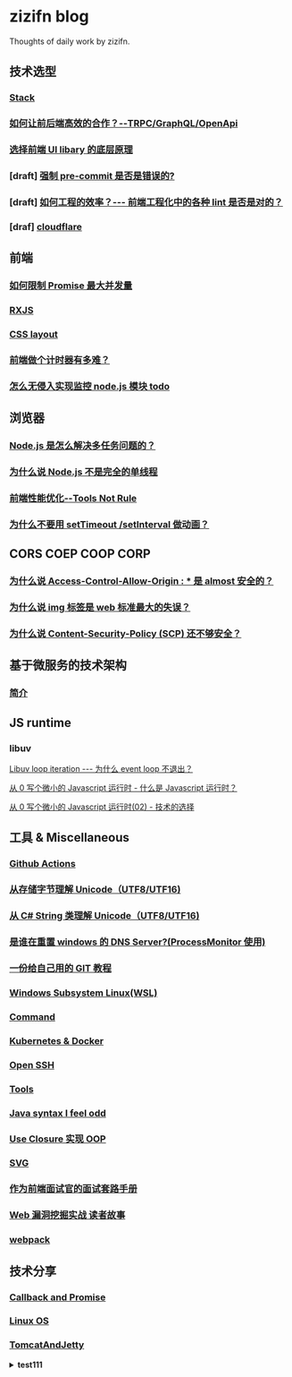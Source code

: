 # zizifn blog

Thoughts of daily work by zizifn.

## 技术选型

### [Stack](./stack/readme.md)

### [如何让前后端高效的合作？--TRPC/GraphQL/OpenApi](./froentend/trpc-graphql-openapi/readme.md)

### [选择前端 UI libary 的底层原理](./froentend/ui-libary/readme.md)

### [draft] [强制 pre-commit 是否是错误的?](./froentend/opinions/pre-commit.md)

### [draft] [如何工程的效率？--- 前端工程化中的各种 lint 是否是对的？](./froentend/opinions/over-engineer.md)

### [draf] [cloudflare](./serverless/cloudflare.md)

## 前端

### [如何限制 Promise 最大并发量](./froentend/generator/async-concurrency.md)

### [RXJS](./Miscellaneous/rxjs/readme.md)

### [CSS layout](./froentend/css_layout.md)

### [前端做个计时器有多难？](./froentend/timer/timer.md)

### [怎么无侵入实现监控 node.js 模块 todo](./froentend/opentel/readme.md)

## 浏览器

### [Node.js 是怎么解决多任务问题的？](froentend/eventloop/eventloop.md)

### [为什么说 Node.js 不是完全的单线程](froentend/eventloop/node-single-threading.md)

### [前端性能优化--Tools Not Rule](./froentend/browser/前端性能优化.md)

### [为什么不要用 setTimeout /setInterval 做动画？](TODO)

## CORS COEP COOP CORP

### [为什么说 Access-Control-Allow-Origin : \* 是 almost 安全的？](./corss-origin/CORS1.md)

### [为什么说 img 标签是 web 标准最大的失误？](./corss-origin/CORS2-img.md)

### [为什么说 Content-Security-Policy (SCP) 还不够安全？](./corss-origin/CORP.md)

## 基于微服务的技术架构

### [简介](./架构/intro.md)

## JS runtime

### libuv
[Libuv loop iteration --- 为什么 event loop 不退出？](./javascript-runtime/libuv/event_order.md)

[从 0 写个微小的 Javascript 运行时 - 什么是 Javascript 运行时？](./javascript-runtime/nodejs/01-什么是%20Javascript%20运行时.md)

[从 0 写个微小的 Javascript 运行时(02) - 技术的选择](./javascript-runtime/nodejs/02-技术的选择.md)

## 工具 & Miscellaneous

### [Github Actions](.\Miscellaneous\github-actions\readme.md)

### [从存储字节理解 Unicode（UTF8/UTF16)](./Miscellaneous/Unicode/Unicode.md)

### [从 C# String 类理解 Unicode（UTF8/UTF16)](./Miscellaneous/Unicode/UnicodeCSharp.md)

### [是谁在重置 windows 的 DNS Server?(ProcessMonitor 使用)](./Miscellaneous/ProcessMonitor.md)

### [一份给自己用的 GIT 教程](./Miscellaneous/git/readme.md)

### [Windows Subsystem Linux(WSL)](./Miscellaneous/WSL.MD)

### [Command](./Command/readme.md)

### [Kubernetes & Docker](./Kubernetes/readme.md)

### [Open SSH](./Miscellaneous/ssh.md)

### [Tools](./Miscellaneous/Tools.md)

### [Java syntax I feel odd](./Miscellaneous/Java.md)

### [Use Closure 实现 OOP](./Miscellaneous/closure/closure.md)

### [SVG](./Miscellaneous/svg/svg.md)

### [作为前端面试官的面试套路手册](./interview/interview.md)

### [Web 漏洞挖掘实战 读者故事](极客时间/Web漏洞挖掘实战.md)

### [webpack](./webpack/readme.md)

## 技术分享

### [Callback and Promise](./Callback_Promise_obser/readme.md)

### [Linux OS](./oslearn/readme.md)

### [TomcatAndJetty](./TomcatAndJetty/readme.md)

<details><summary><b>test111</b></summary>
1. test 
</details>
